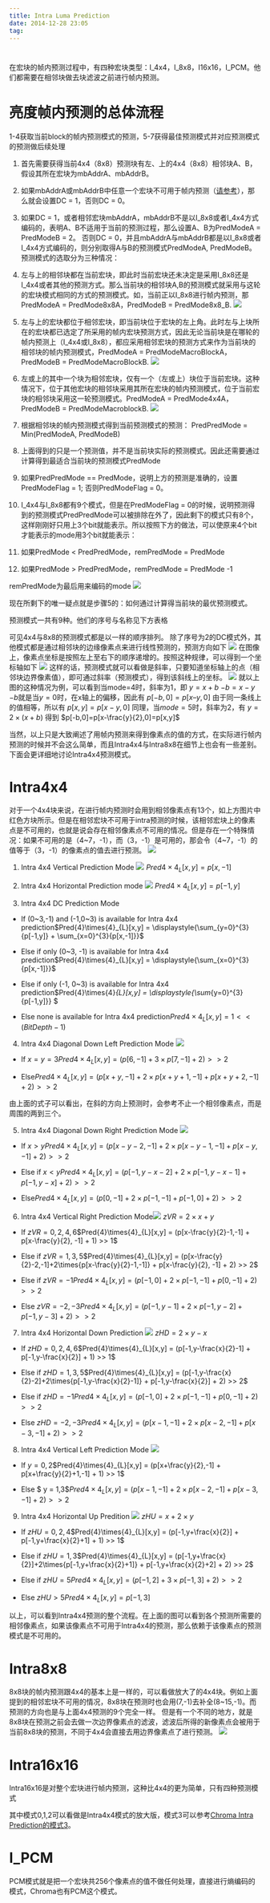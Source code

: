 ```yaml
---
title: Intra Luma Prediction
date: 2014-12-28 23:05
tag: 
---
```



# 
在宏块的帧内预测过程中，有四种宏块类型：I_4x4，I_8x8，I16x16，I_PCM。他们都需要在相邻块做去块滤波之前进行帧内预测。


# 亮度帧内预测的总体流程
1-4获取当前block的帧内预测模式的预测，5-7获得最佳预测模式并对应预测模式的预测做后续处理

1. 首先需要获得当前4x4（8x8）预测块有左、上的4x4（8x8）相邻块A、B，假设其所在宏块为mbAddrA、mbAddrB。

2. 如果mbAddrA或mbAddrB中任意一个宏块不可用于帧内预测（[请参考](http://www.cnblogs.com/TaigaCon/p/4149938.html)），那么就会设置DC = 1，否则DC = 0。

3. 如果DC = 1，或者相邻宏块mbAddrA，mbAddrB不是以I_8x8或者I_4x4方式编码的，表明A、B不适用于当前的预测过程，那么设置A、B为PredModeA = PredModeB = 2。
否则DC = 0，并且mbAddrA与mbAddrB都是以I_8x8或者I_4x4方式编码的，则分别取得A与B的预测模式PredModeA, PredModeB。
预测模式的选取分为三种情况：

  1. 左与上的相邻块都在当前宏块，即此时当前宏块还未决定是采用I_8x8还是I_4x4或者其他的预测方式。那么当前块的相邻块A,B的预测模式就采用与这轮的宏块模式相同的方式的预测模式。如，当前正以I_8x8进行帧内预测，那PredModeA = PredMode8x8A，PredModeB = PredMode8x8_B.
![](//images0.cnblogs.com/blog/421096/201412/282304539976993.jpg)

  2. 左与上的宏块都位于相邻宏块，即当前块位于宏块的左上角。此时左与上块所在的宏块都已选定了所采用的帧内宏块预测方式，因此无论当前块是在哪轮的帧内预测上（I_4x4或I_8x8），都应采用相邻宏块的预测方式来作为当前块的相邻块的帧内预测模式，PredModeA = PredModeMacroBlockA，PredModeB = PredModeMacroBlockB.
![](//images0.cnblogs.com/blog/421096/201412/282304546385864.jpg)

  3. 左或上的其中一个块为相邻宏块，仅有一个（左或上）块位于当前宏块。这种情况下，位于其他宏块的相邻块采用其所在宏块的帧内预测模式，位于当前宏块的相邻块采用这一轮预测模式。PredModeA = PredMode4x4A，PredModeB = PredModeMacroblockB.
![](//images0.cnblogs.com/blog/421096/201412/282304551224549.jpg)




4. 根据相邻块的帧内预测模式得到当前预测模式的预测：
PredPredMode = Min(PredModeA, PredModeB)

5. 上面得到的只是一个预测值，并不是当前块实际的预测模式。因此还需要通过计算得到最适合当前块的预测模式PredMode

6. 如果PredPredMode == PredMode，说明上方的预测是准确的，设置PredModeFlag = 1;
否则PredModeFlag = 0。

7. I_4x4与I_8x8都有9个模式，但是在PredModeFlag = 0的时候，说明预测得到的预测模式PredPredMode可以被排除在外了，因此剩下的模式只有8个，这样刚刚好只用上3个bit就能表示。所以按照下方的做法，可以使原来4个bit才能表示的mode用3个bit就能表示：

  1. 如果PredMode < PredPredMode，remPredMode = PredMode

  2. 如果PredMode > PredPredMode，remPredMode = PredMode -1

remPredMode为最后用来编码的mode
![](//images0.cnblogs.com/blog/421096/201412/282304556389692.jpg)



现在所剩下的唯一疑点就是步骤5的：如何通过计算得当前块的最优预测模式。

预测模式一共有9种。他们的序号与名称见下方表格



可见4x4与8x8的预测模式都是以一样的顺序排列。
除了序号为2的DC模式外，其他模式都是通过相邻块的边缘像素点来进行线性预测的，预测方向如下
![](//images0.cnblogs.com/blog/421096/201412/282304560138877.jpg)
在图像上，像素点坐标是按照左上至右下的顺序递增的。按照这种规律，可以得到一个坐标轴如下
![](//images0.cnblogs.com/blog/421096/201412/282304563258848.jpg)
这样的话，预测模式就可以看做是斜率，只要知道坐标轴上的点（相邻块边界像素值），即可通过斜率（预测模式），得到该斜线上的坐标。
![](//images0.cnblogs.com/blog/421096/201412/282304566696277.jpg)
就以上图的这种情况为例，可以看到当mode=4时，斜率为1，即
$y=x+b$
$-b=x-y$
$-b$就是当$y=0$时，在x轴上的偏移，因此有
$p[-b,0]=p[x –y,0]$
由于同一条线上的值相等，所以有
$p[x,y]=p[x-y,0]$
同理，当$mode=5$时，斜率为2，有
$y=2\times{(x+b)}$
得到
$p[-b,0]=p[x-\frac{y}{2},0]=p[x,y]$

当然，以上只是大致阐述了用帧内预测来得到像素点的值的方式，在实际进行帧内预测的时候并不会这么简单，而且Intra4x4与Intra8x8在细节上也会有一些差别。下面会更详细地讨论Intra4x4预测模式。


# Intra4x4
对于一个4x4块来说，在进行帧内预测时会用到相邻像素点有13个，如上方图片中红色方块所示。但是在相邻宏块不可用于intra预测的时候，该相邻宏块上的像素点是不可用的，也就是说会存在相邻像素点不可用的情况。但是存在一个特殊情况：如果不可用的是（4~7，-1），而（3，-1）是可用的，那会令（4~7，-1）的值等于（3，-1）的像素点的值去进行预测。
![](//images0.cnblogs.com/blog/421096/201412/282304570608691.jpg)


1. Intra 4x4 Vertical Prediction Mode
![](//images0.cnblogs.com/blog/421096/201412/282304573416905.jpg)
$Pred{4}\times{4}_{L}[x,y] = p[x,-1]$


2. Intra 4x4 Horizontal Prediction mode
![](//images0.cnblogs.com/blog/421096/201412/282304578884805.jpg)
$Pred{4}\times{4}_{L}[x,y] = p[-1,y]$


3. Intra 4x4 DC Prediction Mode

  * If (0~3,-1) and (-1,0~3) is available for Intra 4x4 prediction$Pred{4}\times{4}_{L}[x,y] = \displaystyle{\sum_{y=0}^{3}{p[-1,y]} + \sum_{x=0}^{3}{p[x,-1]}}$

  * Else if only (0~3, -1) is available for Intra 4x4 prediction$Pred{4}\times{4}_{L}[x,y] = \displaystyle{\sum_{x=0}^{3}{p[x,-1]}}$

  * Else if only (-1, 0~3) is available for Intra 4x4 prediction$Pred{4}\times{4}_{L}[x,y] = \displaystyle{\sum_{y=0}^{3}{p[-1,y]}} $

  * Else none is available for Intra 4x4 prediction$Pred{4}\times{4}_{L}[x,y] = 1<<(BitDepth-1)$



4. Intra 4x4 Diagonal Down Left Prediction Mode
![](//images0.cnblogs.com/blog/421096/201412/282304582004775.jpg)

  * If $x = y = 3$$Pred{4}\times{4}_{L}[x,y] = (p[6,-1] + 3\times{p[7,-1]} + 2) >> 2$

  * Else$Pred{4}\times{4}_{L}[x,y] = (p[x + y,-1] + 2\times{p[x + y + 1,-1]} + p[x + y +2, -1] + 2) >> 2$

由上面的式子可以看出，在斜的方向上预测时，会参考不止一个相邻像素点，而是周围的两到三个。


5. Intra 4x4 Diagonal Down Right Prediction Mode
![](//images0.cnblogs.com/blog/421096/201412/282304586858161.jpg)

  * If $x > y$$Pred{4}\times{4}_{L}[x,y] = (p[x-y-2,-1] + 2\times{p[x-y-1,-1]} + p[x-y, -1] + 2) >> 2$

  * Else if $x < y$$Pred{4}\times{4}_{L}[x,y] = (p[-1,y-x-2] + 2\times{p[-1,y-x-1]} + p[-1,y-x] + 2) >> 2$

  * Else$Pred{4}\times{4}_{L}[x,y] = (p[0,-1] + 2\times{p[-1,-1]} + p[-1,0] +2)>>2$



6. Intra 4x4 Vertical Right Prediction Mode![](//images0.cnblogs.com/blog/421096/201412/282304590444118.jpg)
$zVR = 2\times{x}+y$

  * If $zVR = 0,2,4,6$$Pred{4}\times{4}_{L}[x,y] = (p[x-\frac{y}{2}-1,-1] + p[x-\frac{y}{2}, -1] + 1) >> 1$

  * Else if $zVR = 1,3,5$$Pred{4}\times{4}_{L}[x,y] = (p[x-\frac{y}{2}-2,-1]+2\times{p[x-\frac{y}{2}-1,-1]} + p[x-\frac{y}{2}, -1] + 2) >> 2$

  * Else if $zVR = -1$$Pred{4}\times{4}_{L}[x,y] = (p[-1,0]+2\times{p[-1,-1]} + p[0, -1] + 2) >> 2$

  * Else $zVR = -2, -3$$Pred{4}\times{4}_{L}[x,y] = (p[-1,y-1]+2\times{p[-1,y-2]} + p[-1,y-3] + 2) >> 2$



7. Intra 4x4 Horizontal Down Prediction
![](//images0.cnblogs.com/blog/421096/201412/282304596535531.jpg)
$zHD = 2\times{y}-x$

  * If $zHD = 0,2,4,6$$Pred{4}\times{4}_{L}[x,y] = (p[-1,y-\frac{x}{2}-1] + p[-1,y-\frac{x}{2}] + 1) >> 1$

  * Else if $zHD = 1,3,5$$Pred{4}\times{4}_{L}[x,y] = (p[-1,y-\frac{x}{2}-2]+2\times{p[-1,y-\frac{x}{2}-1]} + p[-1,y-\frac{x}{2}] + 2) >> 2$

  * Else if $zHD = -1$$Pred{4}\times{4}_{L}[x,y] = (p[-1,0]+2\times{p[-1,-1]} + p[0, -1] + 2) >> 2$

  * Else $zHD = -2, -3$$Pred{4}\times{4}_{L}[x,y] = (p[x-1,-1]+2\times{p[x-2,-1]} + p[x-3,-1] + 2) >> 2$



8. Intra 4x4 Vertical Left Prediction Mode
![](//images0.cnblogs.com/blog/421096/201412/282304599818730.jpg)

  * If $y = 0,2$$Pred{4}\times{4}_{L}[x,y] = (p[x+\frac{y}{2},-1] + p[x+\frac{y}{2}+1,-1] + 1) >> 1$

  * Else $ y = 1,3$$Pred{4}\times{4}_{L}[x,y] = (p[x-1,-1]+2\times{p[x-2,-1]} + p[x-3,-1] + 2) >> 2$



9. Intra 4x4 Horizontal Up Predition
![](//images0.cnblogs.com/blog/421096/201412/282305003256159.jpg)
$zHU = x + 2\times{y}$

  * If $zHU = 0,2,4$$Pred{4}\times{4}_{L}[x,y] = (p[-1,y+\frac{x}{2}] + p[-1,y+\frac{x}{2}+1] + 1) >> 1$

  * Else if $zHU = 1,3$$Pred{4}\times{4}_{L}[x,y] = (p[-1,y+\frac{x}{2}]+2\times{p[-1,y+\frac{x}{2}+1]} + p[-1,y+\frac{x}{2}+2] + 2) >> 2$

  * Else if $zHU = 5$$Pred{4}\times{4}_{L}[x,y] = (p[-1,2]+3\times{p[-1,3]} + 2) >> 2$

  * Else $zHU > 5$$Pred{4}\times{4}_{L}[x,y] = p[-1,3]$



以上，可以看到Intra4x4预测的整个流程。在上面的图可以看到各个预测所需要的相邻像素点，如果该像素点不可用于Intra4x4的预测，那么依赖于该像素点的预测模式是不可用的。


# Intra8x8
8x8块的帧内预测跟4x4的基本上是一样的，可以看做放大了的4x4块。例如上面提到的相邻宏块不可用的情况，8x8块在预测时也会用(7,-1)去补全(8~15,-1)。而预测的方向也是与上面4x4预测的9个完全一样。
但是有一个不同的地方，就是8x8块在预测之前会去做一次边界像素点的滤波，滤波后所得的新像素点会被用于当前8x8块的预测，不同于4x4会直接去用边界像素点了进行预测。
![](//images0.cnblogs.com/blog/421096/201412/282305007471331.jpg)



# Intra16x16
Intra16x16是对整个宏块进行帧内预测，这种比4x4的更为简单，只有四种预测模式


其中模式0,1,2可以看做是Intra4x4模式的放大版，模式3可以参考[Chroma Intra Prediction的模式3](http://www.cnblogs.com/TaigaCon/p/4149938.html)。


# I_PCM
PCM模式就是把一个宏块共256个像素点的值不做任何处理，直接进行熵编码的模式，Chroma也有PCM这个模式。












